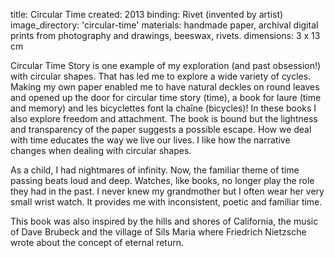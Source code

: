 title: Circular Time 
created: 2013
binding: Rivet (invented by artist)
image_directory: 'circular-time'
materials: handmade paper, archival digital prints from photography and drawings, beeswax, rivets.
dimensions: 3 x 13 cm

Circular Time Story is one example of my exploration (and past obsession!) with circular shapes. That has led me to explore a wide variety of cycles. Making my own paper enabled me to have natural deckles on round leaves and opened up the door for circular time story (time), a book for laure (time and memory) and les bicyclettes font la chaîne (bicycles)! In these books I also explore freedom and attachment. The book is bound but the lightness and transparency of the paper suggests a possible escape. How we deal with time educates the way we live our lives. I like how the narrative changes when dealing with circular shapes.

As a child, I had nightmares of infinity.  Now, the familiar theme of time passing beats loud and deep.  Watches, like books, no longer play the role they had in the past. I never knew my grandmother but I often wear her very small wrist watch. It provides me with inconsistent, poetic and familiar time.

This book was also inspired by the hills and shores of California, the music of Dave Brubeck and the village of Sils Maria where Friedrich Nietzsche wrote about the concept of eternal return.  
